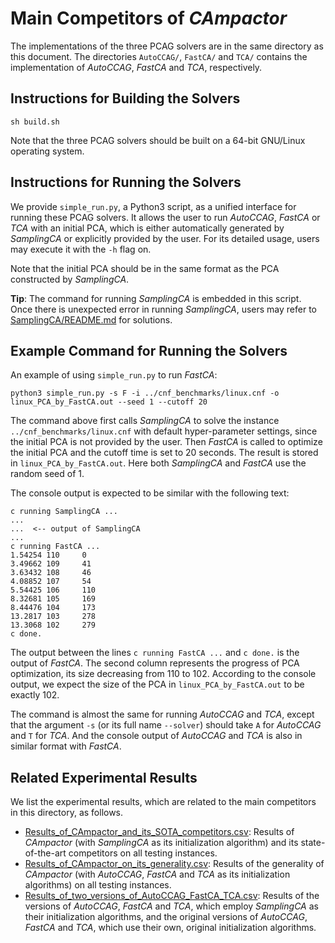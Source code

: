 # Main Competitors of *CAmpactor*

The implementations of the three PCAG solvers are in the same directory as this document. The directories `AutoCCAG/`, `FastCA/` and `TCA/` contains the implementation of *AutoCCAG*, *FastCA* and *TCA*, respectively. 

## Instructions for Building the Solvers

```
sh build.sh
```

Note that the three PCAG solvers should be built on a 64-bit GNU/Linux operating system. 

## Instructions for Running the Solvers

We provide `simple_run.py`, a Python3 script, as a unified interface for running these PCAG solvers. It allows the user to run *AutoCCAG*, *FastCA* or *TCA* with an initial PCA, which is either automatically generated by *SamplingCA* or explicitly provided by the user. For its detailed usage, users may execute it with the `-h` flag on. 

Note that the initial PCA should be in the same format as the PCA constructed by *SamplingCA*. 

**Tip**: The command for running *SamplingCA* is embedded in this script. Once there is unexpected error in running *SamplingCA*, users may refer to [SamplingCA/README.md](../SamplingCA/README.md) for solutions. 

## Example Command for Running the Solvers

An example of using `simple_run.py` to run *FastCA*: 

```
python3 simple_run.py -s F -i ../cnf_benchmarks/linux.cnf -o linux_PCA_by_FastCA.out --seed 1 --cutoff 20
```

The command above first calls *SamplingCA* to solve the instance `../cnf_benchmarks/linux.cnf` with default hyper-parameter settings, since the initial PCA is not provided by the user. Then *FastCA* is called to optimize the initial PCA and the cutoff time is set to 20 seconds. The result is stored in `linux_PCA_by_FastCA.out`. Here both *SamplingCA* and *FastCA* use the random seed of 1. 

The console output is expected to be similar with the following text:

```
c running SamplingCA ...
...
...  <-- output of SamplingCA
...
c running FastCA ...
1.54254 110     0
3.49662 109     41
3.63432 108     46
4.08852 107     54
5.54425 106     110
8.32681 105     169
8.44476 104     173
13.2817 103     278
13.3068 102     279
c done. 
```

The output between the lines `c running FastCA ...` and `c done.` is the output of *FastCA*. The second column represents the progress of PCA optimization, its size decreasing from 110 to 102. According to the console output, we expect the size of the PCA in `linux_PCA_by_FastCA.out` to be exactly 102. 

The command is almost the same for running *AutoCCAG* and *TCA*, except that the argument `-s` (or its full name `--solver`) should take `A` for *AutoCCAG* and `T` for *TCA*. And the console output of *AutoCCAG* and *TCA* is also in similar format with *FastCA*. 

## Related Experimental Results

We list the experimental results, which are related to the main competitors in this directory, as follows. 
- [Results_of_CAmpactor_and_its_SOTA_competitors.csv](../experimental_results/Results_of_CAmpactor_and_its_SOTA_competitors.csv): Results of *CAmpactor* (with *SamplingCA* as its initialization algorithm) and its state-of-the-art competitors on all testing instances. 
- [Results_of_CAmpactor_on_its_generality.csv](../experimental_results/Results_of_CAmpactor_on_its_generality.csv): Results of the generality of *CAmpactor* (with *AutoCCAG*, *FastCA* and *TCA* as its initialization algorithms) on all testing instances.
- [Results_of_two_versions_of_AutoCCAG_FastCA_TCA.csv](../experimental_results/Results_of_two_versions_of_AutoCCAG_FastCA_TCA.csv): Results of the versions of *AutoCCAG*, *FastCA* and *TCA*, which employ *SamplingCA* as their initialization algorithms, and the original versions of *AutoCCAG*, *FastCA* and *TCA*, which use their own, original initialization algorithms.
